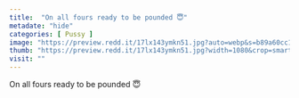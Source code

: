 ```yaml
---
title:  "On all fours ready to be pounded 😇"
metadate: "hide"
categories: [ Pussy ]
image: "https://preview.redd.it/17lx143ymkn51.jpg?auto=webp&s=b89a60cc12d67f5e5fbc70de39e324d400b9d184"
thumb: "https://preview.redd.it/17lx143ymkn51.jpg?width=1080&crop=smart&auto=webp&s=929768aec5ee451ca516dcfd1ad79407d6956d06"
visit: ""
---
```

On all fours ready to be pounded 😇

